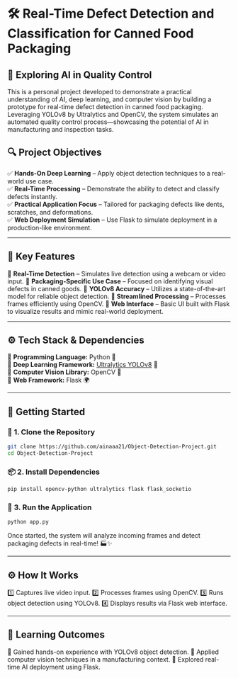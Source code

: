 # 🛠️ **Real-Time Defect Detection and Classification for Canned Food Packaging**  

## 🚀 **Exploring AI in Quality Control**

This is a personal project developed to demonstrate a practical understanding of AI, deep learning, and computer vision by building a prototype for real-time defect detection in canned food packaging. Leveraging YOLOv8 by Ultralytics and OpenCV, the system simulates an automated quality control process—showcasing the potential of AI in manufacturing and inspection tasks.  

## 🔍 Project Objectives

✅ **Hands-On Deep Learning** – Apply object detection techniques to a real-world use case.  
✅ **Real-Time Processing** – Demonstrate the ability to detect and classify defects instantly.  
✅ **Practical Application Focus** – Tailored for packaging defects like dents, scratches, and deformations.  
✅ **Web Deployment Simulation** – Use Flask to simulate deployment in a production-like environment.


---

## 🌟 **Key Features**

🔹 **Real-Time Detection** – Simulates live detection using a webcam or video input. 
🔹 **Packaging-Specific Use Case** – Focused on identifying visual defects in canned goods. 
🔹 **YOLOv8 Accuracy** – Utilizes a state-of-the-art model for reliable object detection. 
🔹 **Streamlined Processing** – Processes frames efficiently using OpenCV. 
🔹 **Web Interface** – Basic UI built with Flask to visualize results and mimic real-world deployment.

---

## ⚙️ **Tech Stack & Dependencies**  
📌 **Programming Language:** Python 🐍  
📌 **Deep Learning Framework:** [Ultralytics YOLOv8](https://github.com/ultralytics/ultralytics) 🤖  
📌 **Computer Vision Library:** OpenCV 👀  
📌 **Web Framework:** Flask 🌍  

---

## 🚀 **Getting Started**  
### 🔧 **1. Clone the Repository**
```bash
git clone https://github.com/ainaaa21/Object-Detection-Project.git
cd Object-Detection-Project
```

### 📦 **2. Install Dependencies**  
```bash
pip install opencv-python ultralytics flask flask_socketio
```

### 🚀 **3. Run the Application**  
```bash
python app.py
```
Once started, the system will analyze incoming frames and detect packaging defects in real-time! 🏭✨  

---
## ⚙️ **How It Works**
1️⃣ Captures live video input.
2️⃣ Processes frames using OpenCV.
3️⃣ Runs object detection using YOLOv8.
4️⃣ Displays results via Flask web interface.

---
## 💬 **Learning Outcomes**
🔹 Gained hands-on experience with YOLOv8 object detection.
🔹 Applied computer vision techniques in a manufacturing context.
🔹 Explored real-time AI deployment using Flask. 
